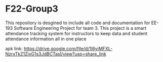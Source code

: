 # F22-Group3
This repository is desgined to include all code and documentation for EE-193 Software Engineering Project for team 3. 
This project is a smart attendance tracking system for instructors to keep data and student attendance information all in one place

apk link: https://drive.google.com/file/d/1I6yiMFXL-NzrxTkZ1ZixG1s3JdBCTasl/view?usp=share_link
